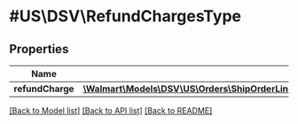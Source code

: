 # #US\DSV\RefundChargesType

## Properties

Name | Type | Description | Notes
------------ | ------------- | ------------- | -------------
**refundCharge** | [**\Walmart\Models\DSV\US\Orders\ShipOrderLines200ResponseOrderLinesOrderLineInnerRefundRefundChargesRefundChargeInner[]**](ShipOrderLines200ResponseOrderLinesOrderLineInnerRefundRefundChargesRefundChargeInner.md) |  | [optional]


[[Back to Model list]](../) [[Back to API list]](../../Api/US/DSV) [[Back to README]](../../README.md)
